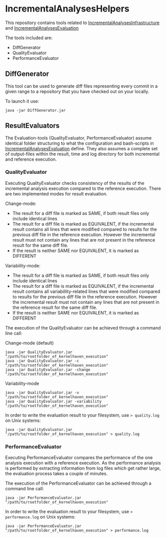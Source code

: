 # IncrementalAnalysesHelpers

This repository contains tools related to [IncrementalAnalysesInfrastructure](https://github.com/KernelHaven/IncrementalAnalysesInfrastructure) and [IncrementalAnalysesEvaluation](https://github.com/moritzfl/IncrementalAnalysesEvaluation)

The tools included are:
- DiffGenerator
- QualityEvaluator
- PerformanceEvaluator


## DiffGenerator

This tool can be used to generate diff files representing every commit in a given range to a repository that you have checked out on your locally.

To launch it use:
```
java -jar DiffGenerator.jar
```

## ResultEvaluators

The Evaluation-tools (QualityEvaluator, PerformanceEvaluator) assume identical folder structuring to what the configuration and bash-scripts in [IncrementalAnalysesEvaluation](https://github.com/moritzfl/IncrementalAnalysesEvaluation) define. They also assumes a complete set of output-files within the result, time and log directory for both incremental and reference execution. 

### QualityEvaluator

Executing QualityEvaluator checks consistency of the results of the incremental analysis execution compared to the reference execution. There are two implemented modes for result evaluation.

Change-mode:
- The result for a diff file is marked as SAME, if both result files only include identical lines
- The result for a diff file is marked as EQUIVALENT, if the incremental result contains all lines that were modified compared to results for the previous diff file in the reference execution. However the incremental result must not contain any lines that are not present in the reference result for the same diff file.
- If the result is neither SAME nor EQUIVALENT, it is marked as DIFFERENT



Variability-mode:
- The result for a diff file is marked as SAME, if both result files only include identical lines
- The result for a diff file is marked as EQUIVALENT, if the incremental result contains all variabillity-related lines that were modified compared to results for the previous diff file in the reference execution. However the incremental result must not contain any lines that are not present in the reference result for the same diff file.
- If the result is neither SAME nor EQUIVALENT, it is marked as DIFFERENT

The execution of the QualityEvaluator can be achieved through a command line call:

Change-mode (default)

```
java -jar QualityEvaluator.jar "/path/to/rootfolder_of_kernelhaven_execution"
java -jar QualityEvaluator.jar -c "/path/to/rootfolder_of_kernelhaven_execution"
java -jar QualityEvaluator.jar -change "/path/to/rootfolder_of_kernelhaven_execution"
```

Variability-mode

```
java -jar QualityEvaluator.jar -v "/path/to/rootfolder_of_kernelhaven_execution"
java -jar QualityEvaluator.jar -variability "/path/to/rootfolder_of_kernelhaven_execution"
```

In order to write the evaluation result to your filesystem, use ``> quality.log`` on Unix systems:

```
java -jar QualityEvaluator.jar "/path/to/rootfolder_of_kernelhaven_execution" > quality.log
```

### PerformanceEvaluator

Executing PerformanceEvaluator compares the performance of the one analysis execution with a reference execution. As the performance analysis is performed by extracting information from log files which get rather large, the evaluation process takes a couple of minutes.


The execution of the PerformanceEvaluator can be achieved through a command line call:

```
java -jar PerformanceEvaluator.jar "/path/to/rootfolder_of_kernelhaven_execution"
```

In order to write the evaluation result to your filesystem, use ``> performance.log`` on Unix systems:

```
java -jar PerformanceEvaluator.jar "/path/to/rootfolder_of_kernelhaven_execution" > performance.log
```
